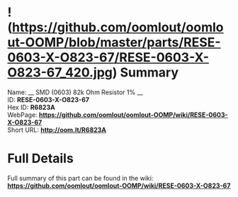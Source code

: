 
!(https://github.com/oomlout/oomlout-OOMP/blob/master/parts/RESE-0603-X-O823-67/RESE-0603-X-O823-67_420.jpg)
Summary
=================
  
Name: __ SMD (0603) 82k Ohm Resistor 1% __    
ID: __RESE-0603-X-O823-67__   
Hex ID: __R6823A__   
WebPage: __https://github.com/oomlout/oomlout-OOMP/wiki/RESE-0603-X-O823-67__   
Short URL: __http://oom.lt/R6823A__   

Full Details
==========================
Full summary of this part can be found in the wiki:   
__https://github.com/oomlout/oomlout-OOMP/wiki/RESE-0603-X-O823-67__    

